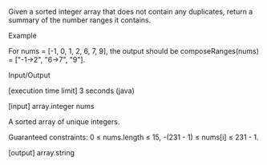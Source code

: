 Given a sorted integer array that does not contain any duplicates, return a summary of the number ranges it contains.

Example

For nums = [-1, 0, 1, 2, 6, 7, 9], the output should be
composeRanges(nums) = ["-1->2", "6->7", "9"].

Input/Output

[execution time limit] 3 seconds (java)

[input] array.integer nums

A sorted array of unique integers.

Guaranteed constraints:
0 ≤ nums.length ≤ 15,
-(231 - 1) ≤ nums[i] ≤ 231 - 1.

[output] array.string
